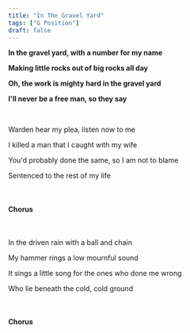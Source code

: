 ```yaml
---
title: "In The Gravel Yard"
tags: ["G Position"]
draft: false
---
```


**In the gravel yard, with a number for my name**

**Making little rocks out of big rocks all day**

**Oh, the work is mighty hard in the gravel yard**

**I'll never be a free man, so they say**

<br>

Warden hear my plea, listen now to me

I killed a man that I caught with my wife

You'd probably done the same, so I am not to blame

Sentenced to the rest of my life

<br>

#### Chorus

<br>

In the driven rain with a ball and chain

My hammer rings a low mournful sound

It sings a little song for the ones who done me wrong

Who lie beneath the cold, cold ground

<br>

#### Chorus